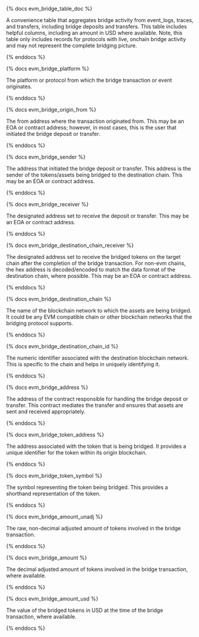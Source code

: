 {% docs evm_bridge_table_doc %}

A convenience table that aggregates bridge activity from event_logs, traces, and transfers, including bridge deposits and transfers. This table includes helpful columns, including an amount in USD where available. Note, this table only includes records for protocols with live, onchain bridge activity and may not represent the complete bridging picture.

{% enddocs %}

{% docs evm_bridge_platform %}

The platform or protocol from which the bridge transaction or event originates.

{% enddocs %}

{% docs evm_bridge_origin_from %}

The from address where the transaction originated from. This may be an EOA or contract address; however, in most cases, this is the user that initiated the bridge deposit or transfer.

{% enddocs %}

{% docs evm_bridge_sender %}

The address that initiated the bridge deposit or transfer. This address is the sender of the tokens/assets being bridged to the destination chain. This may be an EOA or contract address.

{% enddocs %}

{% docs evm_bridge_receiver %}

The designated address set to receive the deposit or transfer. This may be an EOA or contract address.

{% enddocs %}

{% docs evm_bridge_destination_chain_receiver %}

The designated address set to receive the bridged tokens on the target chain after the completion of the bridge transaction. For non-evm chains, the hex address is decoded/encoded to match the data format of the destination chain, where possible. This may be an EOA or contract address.

{% enddocs %}

{% docs evm_bridge_destination_chain %}

The name of the blockchain network to which the assets are being bridged. It could be any EVM compatible chain or other blockchain networks that the bridging protocol supports.

{% enddocs %}

{% docs evm_bridge_destination_chain_id %}

The numeric identifier associated with the destination blockchain network. This is specific to the chain and helps in uniquely identifying it.

{% enddocs %}

{% docs evm_bridge_address %}

The address of the contract responsible for handling the bridge deposit or transfer. This contract mediates the transfer and ensures that assets are sent and received appropriately.

{% enddocs %}

{% docs evm_bridge_token_address %}

The address associated with the token that is being bridged. It provides a unique identifier for the token within its origin blockchain.

{% enddocs %}

{% docs evm_bridge_token_symbol %}

The symbol representing the token being bridged. This provides a shorthand representation of the token.

{% enddocs %}

{% docs evm_bridge_amount_unadj %}

The raw, non-decimal adjusted amount of tokens involved in the bridge transaction.

{% enddocs %}

{% docs evm_bridge_amount %}

The decimal adjusted amount of tokens involved in the bridge transaction, where available.

{% enddocs %}

{% docs evm_bridge_amount_usd %}

The value of the bridged tokens in USD at the time of the bridge transaction, where available.

{% enddocs %}
